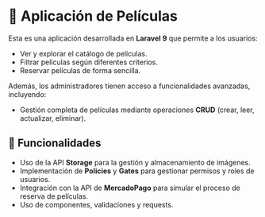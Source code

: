# 🎥 Aplicación de Películas  

Esta es una aplicación desarrollada en **Laravel 9** que permite a los usuarios:  
- Ver y explorar el catálogo de películas.  
- Filtrar películas según diferentes criterios.  
- Reservar películas de forma sencilla.  

Además, los administradores tienen acceso a funcionalidades avanzadas, incluyendo:  
- Gestión completa de películas mediante operaciones **CRUD** (crear, leer, actualizar, eliminar).

## 🚀 Funcionalidades  
- Uso de la API **Storage** para la gestión y almacenamiento de imágenes.  
- Implementación de **Policies** y **Gates** para gestionar permisos y roles de usuarios.  
- Integración con la API de **MercadoPago** para simular el proceso de reserva de películas.
- Uso de componentes, validaciones y requests.
